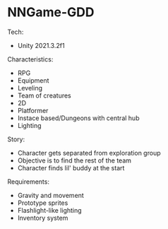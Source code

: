 # NNGame-GDD

Tech:
* Unity 2021.3.2f1

Characteristics:
* RPG
* Equipment
* Leveling
* Team of creatures
* 2D
* Platformer
* Instace based/Dungeons with central hub
* Lighting

Story:
* Character gets separated from exploration group
* Objective is to find the rest of the team
* Character finds lil' buddy at the start

Requirements:
* Gravity and movement
* Prototype sprites
* Flashlight-like lighting
* Inventory system
